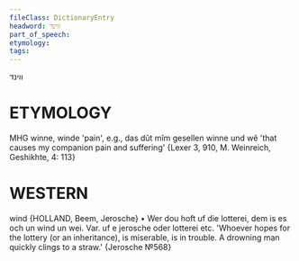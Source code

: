 ```yaml
---
fileClass: DictionaryEntry
headword: ווינד
part_of_speech: 
etymology: 
tags: 
---
```

ווינד

ETYMOLOGY
===========
MHG winne, winde 'pain', e.g., das dût mîm gesellen winne und wê 'that causes my companion pain and suffering'
{Lexer 3, 910, M. Weinreich, Geshikhte, 4: 113}

WESTERN
========

wind {HOLLAND, Beem, Jerosche}
	•	Wer dou hoft uf die lotterei, dem is es och un wind un wei. Var. uf e jerosche oder lotterei etc. 'Whoever hopes for the lottery (or an inheritance), is miserable, is in trouble. A drowning man quickly clings to a straw.' {Jerosche №568}